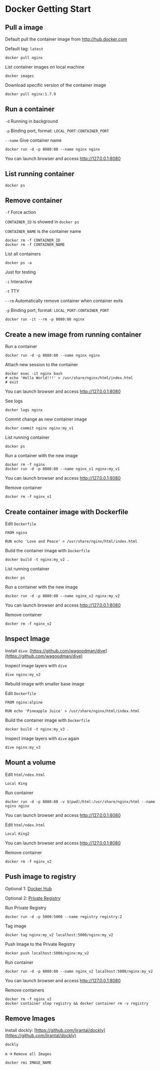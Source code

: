 # Docker Getting Start

## Pull a image

Default pull the container image from http://hub.docker.com

Default tag: `latest`

    docker pull nginx

List container images on local machine

    docker images

Download specific version of the container image

    docker pull nginx:1.7.9

## Run a container

`-d` Running in background

`-p` Binding port, format: `LOCAL_PORT:CONTAINER_PORT`

`--name` Give container name

    docker run -d -p 8080:80 --name nginx nginx

You can launch browser and access http://127.0.0.1:8080

## List running container

    docker ps

## Remove container

`-f` Force action

`CONTAINER_ID` is showed in `docker ps`

`CONTAINER_NAME` is the container name

    docker rm -f CONTAINER_ID
    docker rm -f CONTAINER_NAME

List all containers

    docker ps -a

Just for testing 

`-i` Interactive

`-t` TTY

`--rm` Automatically remove container when container exits

`-p` Binding port, format: `LOCAL_PORT:CONTAINER_PORT`

    docker run -it --rm -p 8080:80 nginx

## Create a new image from running container

Run a container

    docker run -d -p 8080:80 --name nginx nginx

Attach new session to the container

    docker exec -it nginx bash
    # echo 'Hello World!!!' > /usr/share/nginx/html/index.html
    # exit

You can launch browser and access http://127.0.0.1:8080

See logs

    docker logs nginx

Commit change as new container image

    docker commit nginx nginx:my_v1

List running container

    docker ps

Run a container with the new image

    docker rm -f nginx
    docker run -d -p 8080:80 --name nginx_v1 nginx:my_v1

You can launch browser and access http://127.0.0.1:8080

Remove container

    docker rm -f nginx_v1

## Create container image with Dockerfile

Edit `Dockerfile`

    FROM nginx
    
    RUN echo 'Love and Peace' > /usr/share/nginx/html/index.html

Build the container image with `Dockerfile`

    docker build -t nginx:my_v2 .

List running container

    docker ps

Run a container with the new image

    docker run -d -p 8080:80 --name nginx_v2 nginx:my_v2

You can launch browser and access http://127.0.0.1:8080

Remove container

    docker rm -f nginx_v2

## Inspect Image

Install `dive`: [https://github.com/wagoodman/dive](https://github.com/wagoodman/dive)

Inspect image layers with `dive`

    dive nginx:my_v2

Rebuild image with smaller base image

Edit `Dockerfile`

    FROM nginx:alpine
    
    RUN echo 'Pineapple Juice' > /usr/share/nginx/html/index.html

Build the container image with `Dockerfile`

    docker build -t nginx:my_v3 .

Inspect image layers with `dive` again

    dive nginx:my_v3

## Mount a volume

Edit `html/ndex.html`

    Local King

Run container

    docker run -d -p 8080:80 -v $(pwd)/html:/usr/share/nginx/html --name nginx nginx

You can launch browser and access http://127.0.0.1:8080

Edit `html/ndex.html`

    Local King2

You can launch browser and access http://127.0.0.1:8080

Remove container

    docker rm -f nginx_v2

## Push image to registry

Optional 1: [Docker Hub](https://hub.docker.com/)

Optional 2: [Private Registry](https://docs.docker.com/registry/)

Run Private Registry

    docker run -d -p 5000:5000 --name registry registry:2

Tag image

    docker tag nginx:my_v2 localhost:5000/nginx:my_v2

Push Image to the Private Registry

    docker push localhost:5000/nginx:my_v2

Run container

    docker run -d -p 8080:80 --name nginx_v2 localhost:5000/nginx:my_v2

You can launch browser and access http://127.0.0.1:8080

Remove containers

    docker rm -f nginx_v2
    docker container stop registry && docker container rm -v registry

## Remove Images

Install dockly: [https://github.com/lirantal/dockly](https://github.com/lirantal/dockly)

    dockly

`m` → `Remove all Images`

    docker rmi IMAGE_NAME